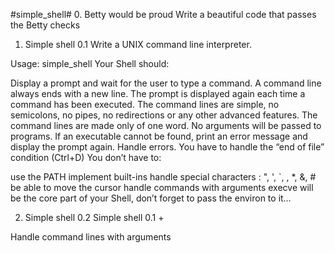 #simple_shell#
0. Betty would be proud
Write a beautiful code that passes the Betty checks


1. Simple shell 0.1
Write a UNIX command line interpreter.

Usage: simple_shell
Your Shell should:

Display a prompt and wait for the user to type a command. A command line
always ends with a new line.
The prompt is displayed again each time a command has been executed.
The command lines are simple, no semicolons, no pipes, no redirections or any
other advanced features.
The command lines are made only of one word. No arguments will be passed to
programs.
If an executable cannot be found, print an error message and display the
prompt again.
Handle errors.
You have to handle the “end of file” condition (Ctrl+D)
You don’t have to:

use the PATH
implement built-ins
handle special characters : ", ', `, \, *, &, #
be able to move the cursor
handle commands with arguments
execve will be the core part of your Shell, don’t forget to pass the environ
 to it…


2. Simple shell 0.2
Simple shell 0.1 +

Handle command lines with arguments